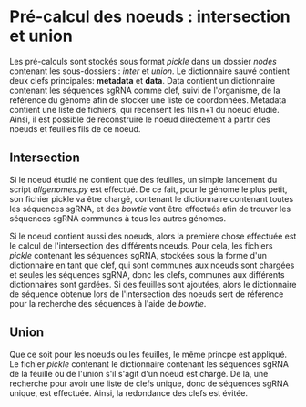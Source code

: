 # Pré-calcul des noeuds : intersection et union

Les pré-calculs sont stockés sous format *pickle* dans un dossier *nodes* contenant les sous-dossiers : *inter* et *union*.
Le dictionnaire sauvé contient deux clefs principales: **metadata** et **data**.
Data contient un dictionnaire contenant les séquences sgRNA comme clef, suivi de l'organisme, de la référence du génome afin de stocker une liste de coordonnées.
Metadata contient une liste de fichiers, qui recensent les fils n+1 du noeud étudié. Ainsi, il est possible de reconstruire le noeud directement à partir des noeuds et feuilles fils de ce noeud. 

## Intersection  
Si le noeud étudié ne contient que des feuilles, un simple lancement du script *allgenomes.py* est effectué. De ce fait, pour le génome le plus petit, son fichier pickle va être chargé, contenant le dictionnaire contenant toutes les séquences sgRNA, et des *bowtie* vont être effectués afin de trouver les séquences sgRNA communes à tous les autres génomes.

Si le noeud contient aussi des noeuds, alors la première chose effectuée est le calcul de l'intersection des différents noeuds. Pour cela, les fichiers *pickle* contenant les séquences sgRNA, stockées sous la forme d'un dictionnaire en tant que clef, qui sont communes aux noeuds sont chargées et seules les séquences sgRNA, donc les clefs, communes aux différents dictionnaires sont gardées.
Si des feuilles sont ajoutées, alors le dictionnaire de séquence obtenue lors de l'intersection des noeuds sert de référence pour la recherche des séquences à l'aide de *bowtie*.

## Union
Que ce soit pour les noeuds ou les feuilles, le même princpe est appliqué. Le fichier *pickle* contenant le dictionnaire contenant les séquences sgRNA de la feuille ou de l'union s'il s'agit d'un noeud est chargé. De là, une recherche pour avoir une liste de clefs unique, donc de séquences sgRNA unique, est effectuée. Ainsi, la redondance des clefs est évitée.
